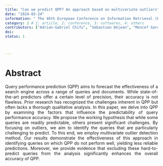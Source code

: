 ```yaml
---
title: "Can we predict QPP? An approach based on multivariate outliers"
date: "2024-03-24"
information: " The 46th European Conference on Information Retrieval (ECIR)"
category: 2 # 1: article, 2: conference, 3: softwares, 4: others
contributors: ["Adrian-Gabriel Chifu", "Sébastien Déjean", "Moncef Garouani", "Josiane Mothe", "Diégo Ortiz", "Md Zia Ullah"]
doi: 
status: 1



---
```


# Abstract
<p style='text-align: justify;'>
Query performance prediction (QPP) aims to forecast the effectiveness of a search engine across a range of queries and documents. While state-of-the-art predictors offer a certain level of precision, their accuracy is not flawless. Prior research has recognized the challenges inherent in QPP but often lacks a thorough qualitative analysis. In this paper, we delve into QPP by examining the factors that influence the predictability of query performance accuracy. We propose the working hypothesis that while some queries are readily predictable, others present significant challenges.
By focusing on outliers, we aim to identify the queries that are particularly challenging to predict. To this end, we employ multivariate outlier detection method. Our results demonstrate the effectiveness of this approach  in identifying queries on which QPP do not perform well, yielding less reliable predictions. Moreover, we provide evidence that excluding these hard-to-predict queries from the analysis significantly enhances the overall accuracy of QPP.</p>




